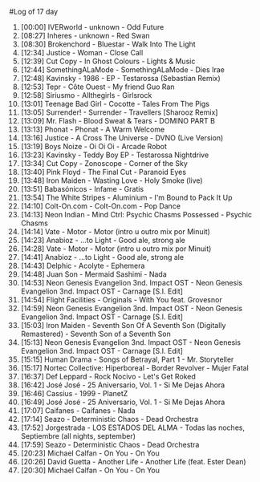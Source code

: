 #Log of 17 day

1. [00:00] IVERworld - unknown - Odd Future
1. [08:27] Inheres - unknown - Red Swan
1. [08:30] Brokenchord - Bluestar - Walk Into The Light
1. [12:34] Justice - Woman - Close Call
1. [12:39] Cut Copy - In Ghost Colours - Lights & Music
1. [12:44] SomethingALaMode - SomethingALaMode - Dies Irae
1. [12:48] Kavinsky - 1986 - EP - Testarossa (Sebastian Remix)
1. [12:53] Tepr - Côte Ouest - My friend Guo Ran
1. [12:58] Siriusmo - Allthegirls - Girlsrock
1. [13:01] Teenage Bad Girl - Cocotte - Tales From The Pigs
1. [13:05] Surrender! - Surrender - Travellers [Sharooz Remix]
1. [13:09] Mr. Flash - Blood Sweat & Tears - DOMINO PART B
1. [13:13] Phonat - Phonat - A Warm Welcome
1. [13:16] Justice - A Cross The Universe - DVNO (Live Version)
1. [13:19] Boys Noize - Oi Oi Oi - Arcade Robot
1. [13:23] Kavinsky - Teddy Boy EP - Testarossa Nightdrive
1. [13:34] Cut Copy - Zonoscope - Corner of the Sky
1. [13:40] Pink Floyd - The Final Cut - Paranoid Eyes
1. [13:48] Iron Maiden - Wasting Love - Holy Smoke (live)
1. [13:51] Babasónicos - Infame - Gratis
1. [13:54] The White Stripes - Aluminium - I'm Bound to Pack It Up
1. [14:10] Colt-On.com - Colt-On.com - Pop Dance
1. [14:13] Neon Indian - Mind Ctrl: Psychic Chasms Possessed - Psychic Chasms
1. [14:14] Vate - Motor - Motor (intro u outro mix por Minuit)
1. [14:23] Anabioz - ...to Light - Good ale, strong ale
1. [14:28] Vate - Motor - Motor (intro u outro mix por Minuit)
1. [14:41] Anabioz - ...to Light - Good ale, strong ale
1. [14:43] Delphic - Acolyte - Ephemera
1. [14:48] Juan Son - Mermaid Sashimi - Nada
1. [14:53] Neon Genesis Evangelion 3nd. Impact OST - Neon Genesis Evangelion 3nd. Impact OST - Carnage [S.I. Edit]
1. [14:54] Flight Facilities - Originals - With You feat. Grovesnor
1. [14:59] Neon Genesis Evangelion 3nd. Impact OST - Neon Genesis Evangelion 3nd. Impact OST - Carnage [S.I. Edit]
1. [15:03] Iron Maiden - Seventh Son Of A Seventh Son (Digitally Remastered) - Seventh Son of a Seventh Son
1. [15:13] Neon Genesis Evangelion 3nd. Impact OST - Neon Genesis Evangelion 3nd. Impact OST - Carnage [S.I. Edit]
1. [15:15] Human Drama - Songs of Betrayal, Part 1 - Mr. Storyteller
1. [15:17] Nortec Collective: Hiperboreal - Border Revolver - Mujer Fatal
1. [16:37] Def Leppard - Rock Nocivo - Let's Get Roked
1. [16:42] José José - 25 Aniversario, Vol. 1 - Si Me Dejas Ahora
1. [16:46] Cassius - 1999 - PlanetZ
1. [16:49] José José - 25 Aniversario, Vol. 1 - Si Me Dejas Ahora
1. [17:07] Caifanes - Caifanes - Nada
1. [17:14] Seazo - Deterministic Chaos - Dead Orchestra
1. [17:52] Jorgestrada - LOS ESTADOS DEL ALMA - Todas las noches, Septiembre (all nights, september)
1. [17:59] Seazo - Deterministic Chaos - Dead Orchestra
1. [20:23] Michael Calfan - On You - On You
1. [20:26] David Guetta - Another Life - Another Life (feat. Ester Dean)
1. [20:30] Michael Calfan - On You - On You
